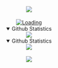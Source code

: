 <div align="center">
    <h1><img src="https://readme-typing-svg.demolab.com?font=Fira+Code&size=30&pause=1000&color=00F7D3&center=true&vCenter=true&width=435&lines=a+high+school+student;Zhenyuan"></h1>
    <a href="https://wakatime.com/@125ffe1f-f833-479f-bec1-9983c5b5f8dd"><img src="https://wakatime.com/badge/user/125ffe1f-f833-479f-bec1-9983c5b5f8dd.svg" alt="Loading"></a>
    <details open>
        <summary>Github Statistics</summary>
        <img src="https://github-readme-stats.vercel.app/api?username=awdrgyj8&show_icons=true&theme=one_dark_pro">
    </details>
    <details open>
        <summary>Github Statistics</summary>
        <img src="https://github-readme-stats.vercel.app/api?username=awdrgyj8&show_icons=true&theme=one_dark_pro">
    </details>
    <br>
    <a href="https://discord.gg/ZwJ876pNvm"><img src="https://discord.com/api/guilds/992455685835063346/widget.png?style=banner4"></a>
</div>
